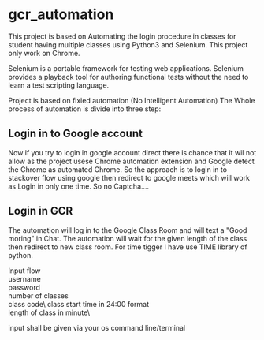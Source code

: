 # gcr_automation
This project is based on Automating the login procedure in classes for student having multiple classes using Python3 and  Selenium.
This project only work on Chrome.

Selenium is a portable framework for testing web applications. Selenium provides a playback tool for authoring functional tests without
the need to learn a test scripting language.

Project is based on fixied automation (No Intelligent Automation)
The Whole process of automation is divide into three step:

## Login in to Google account
Now if you try to login in google account direct there is chance that it wil not allow as the project usese Chrome automation extension and
Google detect the Chrome as automated Chrome.
So the approach is to login in to stackover flow using google then redirect to google meets which will work as Login in only one time.
So no Captcha....

## Login in GCR
The automation will log in to the Google Class Room and will text a "Good moring" in Chat.
The automation will wait for the given length of the class then redirect to new class room.
For time tigger I have use  TIME library of python.<br>

Input flow\
username\
password\
number of classes\
class code\ 
class start time in 24:00 format\
length of class in minute\

input shall be given via your os command line/terminal
